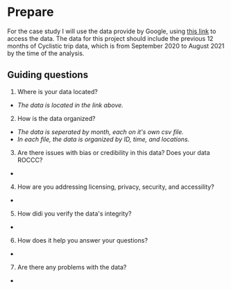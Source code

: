 # Prepare
For the case study I will use the data provide by Google, using [this link](https://divvy-tripdata.s3.amazonaws.com/index.html) to access the data.
The data for this project should include the previous 12 months of Cyclistic trip data, which is from September 2020 to August 2021 by the time of the analysis. 

## Guiding questions
1. Where is your data located?
* *The data is located in the link above.* 

2. How is the data organized?
* *The data is seperated by month, each on it's own csv file.*
* *In each file, the data is organized by ID, time, and locations.* 

3. Are there issues with bias or credibility in this data? Does your data ROCCC?
* 

4. How are you addressing licensing, privacy, security, and accessility?
*

5. How didi you verify the data's integrity?
*

6. How does it help you answer your questions?
* 

7. Are there any problems with the data?
* 

